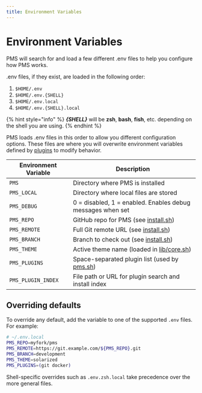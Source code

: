```yaml
---
title: Environment Variables
---
```


# Environment Variables

PMS will search for and load a few different .env files to help you
configure how PMS works.

.env files, if they exist, are loaded in the following order:

1. `$HOME/.env`
2. `$HOME/.env.{SHELL}`
3. `$HOME/.env.local`
4. `$HOME/.env.{SHELL}.local`

{% hint style="info" %}
_**{SHELL}**_ will be **zsh**, **bash**, **fish**, etc. depending on the
shell you are using.&#x20;
{% endhint %}

PMS loads .env files in this order to allow you different configuration
options. These files are where you will overwrite environment variables
defined by [plugins](plugins/) to modify behavior.

| Environment Variable | Description |
| --- | --- |
| `PMS` | Directory where PMS is installed |
| `PMS_LOCAL` | Directory where local files are stored |
| `PMS_DEBUG` | 0 = disabled, 1 = enabled. Enables debug messages when set |
| `PMS_REPO` | GitHub repo for PMS (see [install.sh](../scripts/install.sh)) |
| `PMS_REMOTE` | Full Git remote URL (see [install.sh](../scripts/install.sh)) |
| `PMS_BRANCH` | Branch to check out (see [install.sh](../scripts/install.sh)) |
| `PMS_THEME` | Active theme name (loaded in [lib/core.sh](../lib/core.sh)) |
| `PMS_PLUGINS` | Space-separated plugin list (used by [pms.sh](../pms.sh)) |
| `PMS_PLUGIN_INDEX` | File path or URL for plugin search and install index |

## Overriding defaults

To override any default, add the variable to one of the supported `.env`
files. For example:

```sh
# ~/.env.local
PMS_REPO=myfork/pms
PMS_REMOTE=https://git.example.com/${PMS_REPO}.git
PMS_BRANCH=development
PMS_THEME=solarized
PMS_PLUGINS=(git docker)
```

Shell-specific overrides such as `.env.zsh.local` take precedence over
the more general files.
